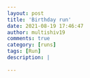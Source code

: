```yaml
---
layout: post
title: 'Birthday run'
date: 2021-08-19 17:46:47
author: multishiv19
comments: true
category: [runs]
tags: [Run]
description: |
    
---
```





<div width='100%' class='strava-embed-placeholder' data-embed-type='activity' data-embed-id='5816566650'></div>
<script src='https://strava-embeds.com/embed.js'></script>
